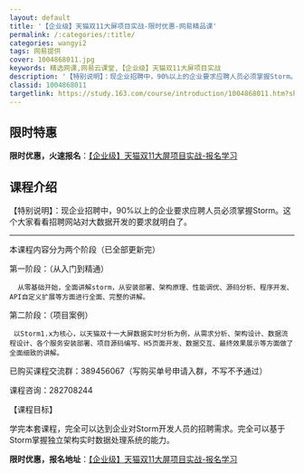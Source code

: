```yaml
---
layout: default
title: '【企业级】天猫双11大屏项目实战-限时优惠-网易精品课'
permalink: /:categories/:title/
categories: wangyi2
tags: 网易提供
cover: 1004868011.jpg
keywords: 精选网课,网易云课堂,【企业级】天猫双11大屏项目实战
description: '【特别说明】：现企业招聘中，90%以上的企业要求应聘人员必须掌握Storm。这个大家看看招聘网站对大数据开发的要求就明白'
classid: 1004868011
targetlink: https://study.163.com/course/introduction/1004868011.htm?share=1&shareId=1025206652&utm_campaign=share&utm_medium=iphoneShare&utm_source=&utm_u=1025206652
---
```


## 限时特惠

**限时优惠，火速报名**：[【企业级】天猫双11大屏项目实战-报名学习](https://study.163.com/course/introduction/1004868011.htm?share=1&shareId=1025206652&utm_campaign=share&utm_medium=iphoneShare&utm_source=&utm_u=1025206652)

## 课程介绍

【特别说明】：现企业招聘中，90%以上的企业要求应聘人员必须掌握Storm。这个大家看看招聘网站对大数据开发的要求就明白了。

------------------------------------------------------

本课程内容分为两个阶段（已全部更新完）

第一阶段：（从入门到精通）

      从零基础开始，全面讲解storm，从安装部署、架构原理、性能调优、源码分析、程序开发、API自定义扩展等方面进行全面、完整的讲解。



第二阶段：（项目案例）

     以Storm1.x为核心，以天猫双十一大屏数据实时分析为例，从需求分析、架构设计、数据流程设计、各个服务安装部署、项目源码编写、H5页面开发、数据交互、最终效果展示等方面做了全面细致的讲解。

       

已购买课程交流群：389456067（写购买单号申请入群，不写不予通过）

课程咨询：282708244

【课程目标】

学完本套课程，完全可以达到企业对Storm开发人员的招聘需求。完全可以基于Storm掌握独立架构实时数据处理系统的能力。

**限时优惠，报名地址**：[【企业级】天猫双11大屏项目实战-报名学习](https://study.163.com/course/introduction/1004868011.htm?share=1&shareId=1025206652&utm_campaign=share&utm_medium=iphoneShare&utm_source=&utm_u=1025206652)

